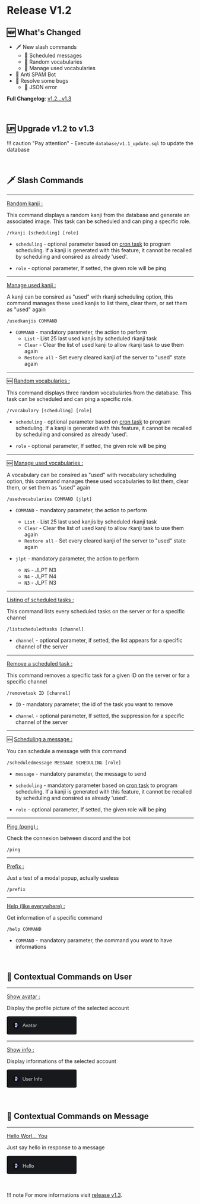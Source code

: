 # Release V1.2

## 🆕 What's Changed

- 🗡️ New slash commands
    - 💬 Scheduled messages
    - 📙 Random vocabularies
    - 🤖 Manage used vocabularies
- 🔨 Anti SPAM Bot
- 🐛 Resolve some bugs
    - 📁 JSON error

**Full Changelog**: [v1.2...v1.3](https://github.com/youenPlusquellec/jk_bot/compare/v1.2...v1.3)

<p>&nbsp;</p>

## 🆙 Upgrade v1.2 to v1.3

!!! caution "Pay attention"
    - Execute `database/v1.1_update.sql` to update the database

<p>&nbsp;</p>

## 🗡️ Slash Commands

-----

<ins>Random kanji :</ins>

This command displays a random kanji from the database and generate an associated image. This task can be scheduled and can ping a specific role.

```
/rkanji [scheduling] [role]
```

- `scheduling` - optional parameter based on [cron task](https://fr.wikipedia.org/wiki/Cron) to program scheduling. If a kanji is generated with this feature, it cannot be recalled by scheduling and consired as already 'used'.

- `role` - optional parameter, If setted, the given role will be ping

-----

<ins>Manage used kanji :</ins>

A kanji can be consired as "used" with rkanji scheduling option, this command manages these used kanjis to list them, clear them, or set them as "used" again

```
/usedkanjis COMMAND
```

- `COMMAND` - mandatory parameter, the action to perform
    - `List` - List 25 last used kanjis by scheduled rkanji task
    - `Clear` - Clear the list of used kanji to allow rkanji task to use them again
    - `Restore all` - Set every cleared kanji of the server to "used" state again

-----

🆕 <ins>Random vocabularies :</ins>

This command displays three random vocabularies from the database. This task can be scheduled and can ping a specific role.

```
/rvocabulary [scheduling] [role]
```

- `scheduling` - optional parameter based on [cron task](https://fr.wikipedia.org/wiki/Cron) to program scheduling. If a kanji is generated with this feature, it cannot be recalled by scheduling and consired as already 'used'.

- `role` - optional parameter, If setted, the given role will be ping

-----

🆕 <ins>Manage used vocabularies :</ins>

A vocabulary can be consired as "used" with rvocabulary scheduling option, this command manages these used vocabularies to list them, clear them, or set them as "used" again

```
/usedvocabularies COMMAND [jlpt]
```

- `COMMAND` - mandatory parameter, the action to perform
    - `List` - List 25 last used kanjis by scheduled rkanji task
    - `Clear` - Clear the list of used kanji to allow rkanji task to use them again
    - `Restore all` - Set every cleared kanji of the server to "used" state again

- `jlpt` - mandatory parameter, the action to perform
    - `N5` - JLPT N3
    - `N4` - JLPT N4
    - `N3` - JLPT N3

-----

<ins>Listing of scheduled tasks :</ins>

This command lists every scheduled tasks on the server or for a specific channel

```
/listscheduledtasks [channel]
```

- `channel` - optional parameter, if setted, the list appears for a specific channel of the server

-----

<ins>Remove a scheduled task :</ins>

This command removes a specific task for a given ID on the server or for a specific channel

```
/removetask ID [channel]
```

- `ID` - mandatory parameter, the id of the task you want to remove

- `channel` - optional parameter, If setted, the suppression for a specific channel of the server

-----

🆕 <ins>Scheduling a message :</ins>

You can schedule a message with this command

```
/scheduledmessage MESSAGE SCHEDULING [role]
```

- `message` - mandatory parameter, the message to send

- `scheduling` - mandatory parameter based on [cron task](https://fr.wikipedia.org/wiki/Cron) to program scheduling. If a kanji is generated with this feature, it cannot be recalled by scheduling and consired as already 'used'.

- `role` - optional parameter, If setted, the given role will be ping

-----

<ins>Ping (pong) :</ins>

Check the connexion between discord and the bot

```
/ping
```

-----

<ins>Prefix :</ins>

Just a test of a modal popup, actually useless

```
/prefix
```

-----

<ins>Help (like everywhere) :</ins>

Get information of a specific command

```
/help COMMAND
```

- `COMMAND` - mandatory parameter, the command you want to have informations

<p>&nbsp;</p>

## 👤 Contextual Commands on User

-----

<ins>Show avatar :</ins>

Display the profile picture of the selected account

![Avatar](../src/avatar_v1.0.png)

-----

<ins>Show info :</ins>

Display informations of the selected account

![User Info](../src/user_info_v1.0.png)

<p>&nbsp;</p>

## 💬 Contextual Commands on Message

-----

<ins>Hello Worl... You</ins>

Just say hello in response to a message

![Hello](../src/hello_v1.0.png)

<p>&nbsp;</p>

!!! note
    For more informations visit [release v1.3](https://github.com/youenPlusquellec/jk_bot/releases/tag/v1.3).
